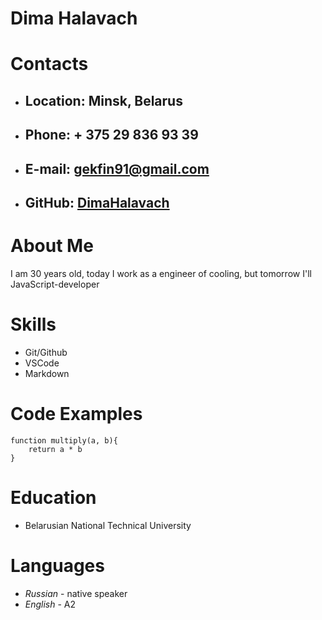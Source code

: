 
# **Dima Halavach**
# **Contacts**
* ## **Location:** Minsk, Belarus
* ## **Phone:** + 375 29 836 93 39
* ## **E-mail:** gekfin91@gmail.com
* ## **GitHub:** [DimaHalavach](https://github.com/DimaHalavach/rsschool-cv "DimaHalavach")
# **About Me**
I am 30 years old, today I work as a  engineer of cooling, but tomorrow I'll JavaScript-developer
# **Skills**
* Git/Github
* VSCode
* Markdown
# **Code Examples**
```
function multiply(a, b){
    return a * b
}
```
# **Education**
* Belarusian National Technical University
# **Languages**
* *Russian* - native speaker
* *English* - A2